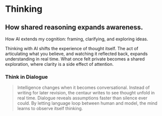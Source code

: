 # Thinking

## How shared reasoning expands awareness.

How AI extends my cognition: framing, clarifying, and exploring ideas.

Thinking with AI shifts the experience of thought itself. The act of articulating what you believe, and watching it reflected back, expands understanding in real time. What once felt private becomes a shared exploration, where clarity is a side effect of attention.

### Think in Dialogue

> Intelligence changes when it becomes conversational. Instead of writing for later revision, the centaur writes to see thought unfold in real time. Dialogue reveals assumptions faster than silence ever could. By letting language loop between human and model, the mind learns to observe itself thinking.
